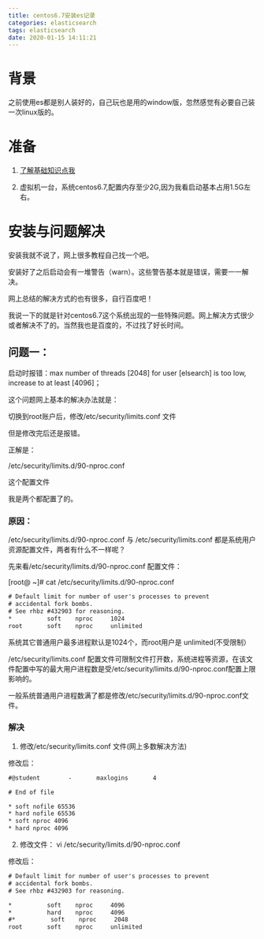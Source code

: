 ```yaml
---
title: centos6.7安装es记录
categories: elasticsearch
tags: elasticsearch
date: 2020-01-15 14:11:21
---
```


# 背景

之前使用es都是别人装好的，自己玩也是用的window版，忽然感觉有必要自己装一次linux版的。

# 准备

1. [了解基础知识点我](https://copasters.github.io/posts/%E6%90%9C%E7%B4%A2/Elasticsearch(%E4%B8%8A))

2. 虚拟机一台，系统centos6.7,配置内存至少2G,因为我看启动基本占用1.5G左右。

# 安装与问题解决

安装我就不说了，网上很多教程自己找一个吧。

安装好了之后启动会有一堆警告（warn）。这些警告基本就是错误，需要一一解决。

网上总结的解决方式的也有很多，自行百度吧！

我说一下的就是针对centos6.7这个系统出现的一些特殊问题。网上解决方式很少或者解决不了的。当然我也是百度的，不过找了好长时间。

## 问题一：

启动时报错：max number of threads [2048] for user [elsearch] is too low, increase to at least [4096]；

这个问题网上基本的解决办法就是：

切换到root账户后，修改/etc/security/limits.conf 文件

但是修改完后还是报错。

正解是：

/etc/security/limits.d/90-nproc.conf

这个配置文件

我是两个都配置了的。

### 原因： 

/etc/security/limits.d/90-nproc.conf 与 /etc/security/limits.conf 都是系统用户资源配置文件，两者有什么不一样呢？

先来看/etc/security/limits.d/90-nproc.conf 配置文件：

[root@ ~]# cat /etc/security/limits.d/90-nproc.conf

```txt
# Default limit for number of user's processes to prevent
# accidental fork bombs.
# See rhbz #432903 for reasoning.
*          soft    nproc     1024
root       soft    nproc     unlimited
```

系统其它普通用户最多进程默认是1024个，而root用户是 unlimited(不受限制）

/etc/security/limits.conf 配置文件可限制文件打开数，系统进程等资源，在该文件配置中写的最大用户进程数是受/etc/security/limits.d/90-nproc.conf配置上限影响的。

一般系统普通用户进程数满了都是修改/etc/security/limits.d/90-nproc.conf文件。

### 解决

1. 修改/etc/security/limits.conf 文件(网上多数解决方法)

修改后：

```txt
#@student        -       maxlogins       4

# End of file

* soft nofile 65536
* hard nofile 65536
* soft nproc 4096
* hard nproc 4096
```

2. 修改文件： vi /etc/security/limits.d/90-nproc.conf

修改后：

```txt
# Default limit for number of user's processes to prevent
# accidental fork bombs.
# See rhbz #432903 for reasoning.

*          soft    nproc     4096
*          hard    nproc     4096
#*          soft    nproc     2048
root       soft    nproc     unlimited
```




